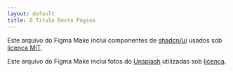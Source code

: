 ```yaml
---
layout: default
title: O Título Desta Página
---
```

Este arquivo do Figma Make inclui componentes de [shadcn/ui](https://ui.shadcn.com/) usados sob [licença MIT](https://github.com/shadcn-ui/ui/blob/main/LICENSE.md).

Este arquivo do Figma Make inclui fotos do [Unsplash](https://unsplash.com) utilizadas sob [licença](https://unsplash.com/license).